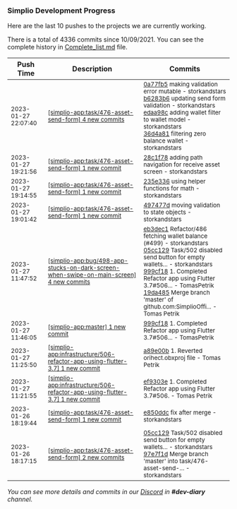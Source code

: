
### Simplio Development Progress

Here are the last 10 pushes to the projects we are currently working.

There is a total of 4336 commits since 10/09/2021. You can see the complete history in
 [Complete_list.md](Complete_list.md) file.

| Push Time | Description | Commits |
| --- | --- | --- |
| <sub>2023-01-27 22:07:40</sub> | <sub>[[simplio-app:task/476\-asset\-send\-form] 4 new commits](https://github.com/SimplioOfficial/simplio-app/compare/28c1f78b46f1...36d4a811807d)</sub> | <sub>[0a77fb5](https://github.com/SimplioOfficial/simplio-app/commit/0a77fb57c8fb950f392b56d5bd21d0e0f7a65629) making validation error mutable - storkandstars<br>[b6283b6](https://github.com/SimplioOfficial/simplio-app/commit/b6283b6d9fdede62fdd7191310c981a81ef212c7) updating send form validation - storkandstars<br>[edaa98c](https://github.com/SimplioOfficial/simplio-app/commit/edaa98c9be924eb53920c9172a29cd9a88abc0b9) adding wallet filter to wallet model - storkandstars<br>[36d4a81](https://github.com/SimplioOfficial/simplio-app/commit/36d4a811807d24e6bda0ca7d4fd26db941ba341f) filtering zero balance wallet - storkandstars</sub> |
| <sub>2023-01-27 19:21:56</sub> | <sub>[[simplio-app:task/476\-asset\-send\-form] 1 new commit](https://github.com/SimplioOfficial/simplio-app/commit/28c1f78b46f1fdf33202989ee15f5c7e27e0fc89)</sub> | <sub>[28c1f78](https://github.com/SimplioOfficial/simplio-app/commit/28c1f78b46f1fdf33202989ee15f5c7e27e0fc89) adding path navigation for receive asset screen - storkandstars</sub> |
| <sub>2023-01-27 19:14:55</sub> | <sub>[[simplio-app:task/476\-asset\-send\-form] 1 new commit](https://github.com/SimplioOfficial/simplio-app/commit/235e33669287de2c11e21d50e9b3e9fc4dbf3a37)</sub> | <sub>[235e336](https://github.com/SimplioOfficial/simplio-app/commit/235e33669287de2c11e21d50e9b3e9fc4dbf3a37) using helper functions for math - storkandstars</sub> |
| <sub>2023-01-27 19:01:42</sub> | <sub>[[simplio-app:task/476\-asset\-send\-form] 1 new commit](https://github.com/SimplioOfficial/simplio-app/commit/497477d1db094e266ae303b81ad5df16f67368f9)</sub> | <sub>[497477d](https://github.com/SimplioOfficial/simplio-app/commit/497477d1db094e266ae303b81ad5df16f67368f9) moving validation to state objects - storkandstars</sub> |
| <sub>2023-01-27 11:47:52</sub> | <sub>[[simplio-app:bug/498\-app\-stucks\-on\-dark\-screen\-when\-swipe\-on\-main\-screen] 4 new commits](https://github.com/SimplioOfficial/simplio-app/compare/0e72eb3932bd...19da4857b4c9)</sub> | <sub>[eb3dec1](https://github.com/SimplioOfficial/simplio-app/commit/eb3dec1178cc289d33508edc8a20f4cb97dec8d1) Refactor/486 fetching wallet balance (#499) - storkandstars<br>[05cc129](https://github.com/SimplioOfficial/simplio-app/commit/05cc1295449fb2fd88f7a5f7ea13708831f148df) Task/502 disabled send button for empty wallets... - storkandstars<br>[999cf18](https://github.com/SimplioOfficial/simplio-app/commit/999cf1839a32cbf9b029033ce3fed23424a4d348) 1. Completed Refactor app using Flutter 3.7#506... - TomasPetrik<br>[19da485](https://github.com/SimplioOfficial/simplio-app/commit/19da4857b4c9353301a482b1b56f1e6807575886) Merge branch 'master' of github.com:SimplioOffi... - Tomas Petrik</sub> |
| <sub>2023-01-27 11:46:05</sub> | <sub>[[simplio-app:master] 1 new commit](https://github.com/SimplioOfficial/simplio-app/commit/999cf1839a32cbf9b029033ce3fed23424a4d348)</sub> | <sub>[999cf18](https://github.com/SimplioOfficial/simplio-app/commit/999cf1839a32cbf9b029033ce3fed23424a4d348) 1. Completed Refactor app using Flutter 3.7#506... - TomasPetrik</sub> |
| <sub>2023-01-27 11:25:50</sub> | <sub>[[simplio-app:infrastructure/506\-refactor\-app\-using\-flutter\-3\.7] 1 new commit](https://github.com/SimplioOfficial/simplio-app/commit/a89e00b13a8eba03f328ebcab2ad2b95d1a33b50)</sub> | <sub>[a89e00b](https://github.com/SimplioOfficial/simplio-app/commit/a89e00b13a8eba03f328ebcab2ad2b95d1a33b50) 1. Reverted orihect.obxproj file - Tomas Petrik</sub> |
| <sub>2023-01-27 11:21:55</sub> | <sub>[[simplio-app:infrastructure/506\-refactor\-app\-using\-flutter\-3\.7] 1 new commit](https://github.com/SimplioOfficial/simplio-app/commit/ef9303ec01ec4c33b2899472d449e168c4fecc29)</sub> | <sub>[ef9303e](https://github.com/SimplioOfficial/simplio-app/commit/ef9303ec01ec4c33b2899472d449e168c4fecc29) 1. Completed Refactor app using Flutter 3.7#506. - Tomas Petrik</sub> |
| <sub>2023-01-26 18:19:44</sub> | <sub>[[simplio-app:task/476\-asset\-send\-form] 1 new commit](https://github.com/SimplioOfficial/simplio-app/commit/e850ddc8de6959186071e1ed667642b516859f23)</sub> | <sub>[e850ddc](https://github.com/SimplioOfficial/simplio-app/commit/e850ddc8de6959186071e1ed667642b516859f23) fix after merge - storkandstars</sub> |
| <sub>2023-01-26 18:17:15</sub> | <sub>[[simplio-app:task/476\-asset\-send\-form] 2 new commits](https://github.com/SimplioOfficial/simplio-app/compare/3321ae96c574...97e7f1dc2e4e)</sub> | <sub>[05cc129](https://github.com/SimplioOfficial/simplio-app/commit/05cc1295449fb2fd88f7a5f7ea13708831f148df) Task/502 disabled send button for empty wallets... - storkandstars<br>[97e7f1d](https://github.com/SimplioOfficial/simplio-app/commit/97e7f1dc2e4e50921f8397332ea7df6d0234cee9) Merge branch 'master' into task/476-asset-send-... - storkandstars</sub> |

_You can see more details and commits in our [Discord](https://discord.gg/aKhjuwZmdP) in **#dev-diary** channel._
